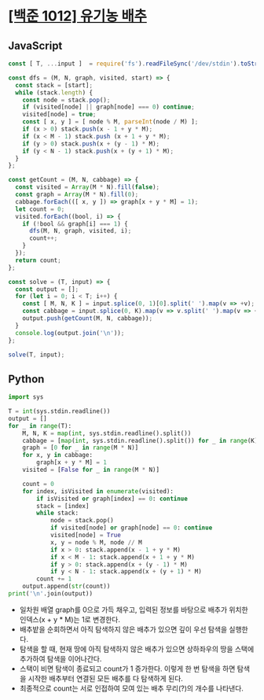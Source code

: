 # [[백준 1012] 유기농 배추](https://www.acmicpc.net/problem/1012)
## JavaScript
```js
const [ T, ...input ]  = require('fs').readFileSync('/dev/stdin').toString().trim().split('\n');

const dfs = (M, N, graph, visited, start) => {
  const stack = [start];
  while (stack.length) {
    const node = stack.pop();
    if (visited[node] || graph[node] === 0) continue;
    visited[node] = true;
    const [ x, y ] = [ node % M, parseInt(node / M) ];
    if (x > 0) stack.push(x - 1 + y * M);
    if (x < M - 1) stack.push (x + 1 + y * M);
    if (y > 0) stack.push(x + (y - 1) * M);
    if (y < N - 1) stack.push(x + (y + 1) * M);
  }
};

const getCount = (M, N, cabbage) => {
  const visited = Array(M * N).fill(false);
  const graph = Array(M * N).fill(0);
  cabbage.forEach(([ x, y ]) => graph[x + y * M] = 1);
  let count = 0;
  visited.forEach((bool, i) => {
    if (!bool && graph[i] === 1) {
      dfs(M, N, graph, visited, i);
      count++;
    }
  });
  return count;
};

const solve = (T, input) => {
  const output = [];
  for (let i = 0; i < T; i++) {
    const [ M, N, K ] = input.splice(0, 1)[0].split(' ').map(v => +v);
    const cabbage = input.splice(0, K).map(v => v.split(' ').map(v => +v));
    output.push(getCount(M, N, cabbage));
  }
  console.log(output.join('\n'));
};

solve(T, input);
```
## Python
```py
import sys

T = int(sys.stdin.readline())
output = []
for _ in range(T):
    M, N, K = map(int, sys.stdin.readline().split())
    cabbage = [map(int, sys.stdin.readline().split()) for _ in range(K)]
    graph = [0 for _ in range(M * N)]
    for x, y in cabbage:
        graph[x + y * M] = 1
    visited = [False for _ in range(M * N)]

    count = 0
    for index, isVisited in enumerate(visited):
        if isVisited or graph[index] == 0: continue
        stack = [index]
        while stack:
            node = stack.pop()
            if visited[node] or graph[node] == 0: continue
            visited[node] = True
            x, y = node % M, node // M
            if x > 0: stack.append(x - 1 + y * M)
            if x < M - 1: stack.append(x + 1 + y * M)
            if y > 0: stack.append(x + (y - 1) * M)
            if y < N - 1: stack.append(x + (y + 1) * M)
        count += 1
    output.append(str(count))
print('\n'.join(output))
```
- 일차원 배열 graph를 0으로 가득 채우고, 입력된 정보를 바탕으로 배추가 위치한 인덱스(x + y * M)는 1로 변경한다.
- 배추밭을 순회하면서 아직 탐색하지 않은 배추가 있으면 깊이 우선 탐색을 실행한다.
- 탐색을 할 때, 현재 땅에 아직 탐색하지 않은 배추가 있으면 상하좌우의 땅을 스택에 추가하여 탐색을 이어나간다.
- 스택이 비면 탐색이 종료되고 count가 1 증가한다. 이렇게 한 번 탐색을 하면 탐색을 시작한 배추부터 연결된 모든 배추를 다 탐색하게 된다.
- 최종적으로 count는 서로 인접하여 모여 있는 배추 무리(?)의 개수를 나타낸다.